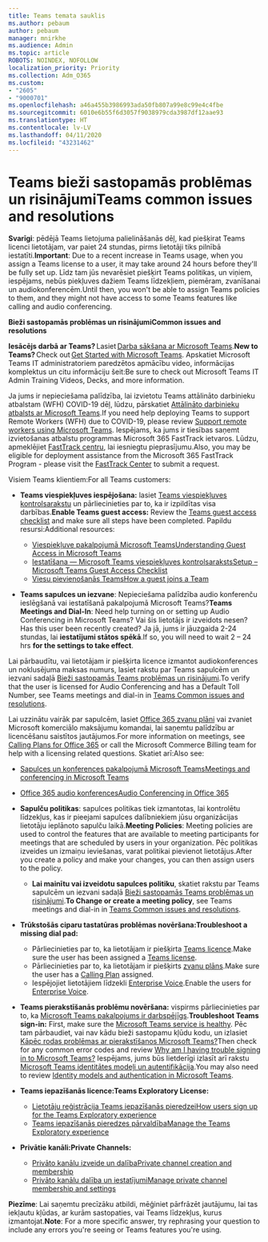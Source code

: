 ```yaml
---
title: Teams temata sauklis
ms.author: pebaum
author: pebaum
manager: mnirkhe
ms.audience: Admin
ms.topic: article
ROBOTS: NOINDEX, NOFOLLOW
localization_priority: Priority
ms.collection: Adm_O365
ms.custom:
- "2605"
- "9000701"
ms.openlocfilehash: a46a455b3986993ada50fb807a99e8c99e4c4fbe
ms.sourcegitcommit: 6010e6b55f6d3057f9038979cda3987df12aae93
ms.translationtype: HT
ms.contentlocale: lv-LV
ms.lasthandoff: 04/11/2020
ms.locfileid: "43231462"
---
```

# <a name="teams-common-issues-and-resolutions"></a><span data-ttu-id="fa295-102">Teams bieži sastopamās problēmas un risinājumi</span><span class="sxs-lookup"><span data-stu-id="fa295-102">Teams common issues and resolutions</span></span>

<span data-ttu-id="fa295-103">**Svarīgi**: pēdējā Teams lietojuma palielināšanās dēļ, kad piešķirat Teams licenci lietotājam, var paiet 24 stundas, pirms lietotāji tiks pilnībā iestatīti.</span><span class="sxs-lookup"><span data-stu-id="fa295-103">**Important**: Due to a recent increase in Teams usage, when you assign a Teams license to a user, it may take around 24 hours before they'll be fully set up.</span></span> <span data-ttu-id="fa295-104">Līdz tam jūs nevarēsiet piešķirt Teams politikas, un viņiem, iespējams, nebūs piekļuves dažiem Teams līdzekļiem, piemēram, zvanīšanai un audiokonferencēm.</span><span class="sxs-lookup"><span data-stu-id="fa295-104">Until then, you won't be able to assign Teams policies to them, and they might not have access to some Teams features like calling and audio conferencing.</span></span>

<span data-ttu-id="fa295-105">**Bieži sastopamās problēmas un risinājumi**</span><span class="sxs-lookup"><span data-stu-id="fa295-105">**Common issues and resolutions**</span></span>

<span data-ttu-id="fa295-106">**Iesācējs darbā ar Teams?** Lasiet [Darba sākšana ar Microsoft Teams](https://docs.microsoft.com/microsoftteams/get-started-with-teams-quick-start).</span><span class="sxs-lookup"><span data-stu-id="fa295-106">**New to Teams?** Check out [Get Started with Microsoft Teams](https://docs.microsoft.com/microsoftteams/get-started-with-teams-quick-start).</span></span> <span data-ttu-id="fa295-107">Apskatiet Microsoft Teams IT administratoriem paredzētos apmācību video, informācijas komplektus un citu informāciju šeit:</span><span class="sxs-lookup"><span data-stu-id="fa295-107">Be sure to check out Microsoft Teams IT Admin Training Videos, Decks, and more information.</span></span>

<span data-ttu-id="fa295-108">Ja jums ir nepieciešama palīdzība, lai izvietotu Teams attālināto darbinieku atbalstam (WFH) COVID-19 dēļ, lūdzu, pārskatiet [Attālināto darbinieku atbalsts ar Microsoft Teams](https://docs.microsoft.com/microsoftteams/support-remote-work-with-teams).</span><span class="sxs-lookup"><span data-stu-id="fa295-108">If you need help deploying Teams to support Remote Workers (WFH) due to COVID-19, please review  [Support remote workers using Microsoft Teams](https://docs.microsoft.com/microsoftteams/support-remote-work-with-teams).</span></span> <span data-ttu-id="fa295-109">Iespējams, ka jums ir tiesības saņemt izvietošanas atbalstu programmas Microsoft 365 FastTrack ietvaros. Lūdzu, apmeklējiet [FastTrack centru](https://www.microsoft.com/fasttrack), lai iesniegtu pieprasījumu.</span><span class="sxs-lookup"><span data-stu-id="fa295-109">Also, you may be eligible for deployment assistance from the Microsoft 365 FastTrack Program - please visit the [FastTrack Center](https://www.microsoft.com/fasttrack) to submit a request.</span></span>

<span data-ttu-id="fa295-110">Visiem Teams klientiem:</span><span class="sxs-lookup"><span data-stu-id="fa295-110">For all Teams customers:</span></span>

- <span data-ttu-id="fa295-111">**Teams viespiekļuves iespējošana:** lasiet [Teams viespiekļuves kontrolsarakstu](https://docs.microsoft.com/microsoftteams/guest-access-checklist) un pārliecinieties par to, ka ir izpildītas visa darbības.</span><span class="sxs-lookup"><span data-stu-id="fa295-111">**Enable Teams guest access:** Review the [Teams guest access checklist](https://docs.microsoft.com/microsoftteams/guest-access-checklist) and make sure all steps have been completed.</span></span> <span data-ttu-id="fa295-112">Papildu resursi:</span><span class="sxs-lookup"><span data-stu-id="fa295-112">Additional resources:</span></span>
    - [<span data-ttu-id="fa295-113">Viespiekļuve pakalpojumā Microsoft Teams</span><span class="sxs-lookup"><span data-stu-id="fa295-113">Understanding Guest Access in Microsoft Teams</span></span>](https://docs.microsoft.com/microsoftteams/guest-access)
    - [<span data-ttu-id="fa295-114">Iestatīšana — Microsoft Teams viespiekļuves kontrolsaraksts</span><span class="sxs-lookup"><span data-stu-id="fa295-114">Setup – Microsoft Teams Guest Access Checklist</span></span>](https://docs.microsoft.com/microsoftteams/guest-access-checklist)
    - [<span data-ttu-id="fa295-115">Viesu pievienošanās Teams</span><span class="sxs-lookup"><span data-stu-id="fa295-115">How a guest joins a Team</span></span>](https://docs.microsoft.com/microsoftteams/guest-joins)

- <span data-ttu-id="fa295-116">**Teams sapulces un iezvane**: Nepieciešama palīdzība audio konferenču ieslēgšanā vai iestatīšanā pakalpojumā Microsoft Teams?</span><span class="sxs-lookup"><span data-stu-id="fa295-116">**Teams Meetings and Dial-In**: Need help turning on or setting up Audio Conferencing in Microsoft Teams?</span></span> <span data-ttu-id="fa295-117">Vai šis lietotājs ir izveidots nesen?</span><span class="sxs-lookup"><span data-stu-id="fa295-117">Has this user been recently created?</span></span> <span data-ttu-id="fa295-118">Ja jā, jums ir jāuzgaida 2-24 stundas, lai **iestatījumi stātos spēkā**.</span><span class="sxs-lookup"><span data-stu-id="fa295-118">If so, you will need to wait 2 – 24 hrs **for the settings to take effect**.</span></span> 

<span data-ttu-id="fa295-119">Lai pārbaudītu, vai lietotājam ir piešķirta licence izmantot audiokonferences un noklusējuma maksas numurs, lasiet rakstu par Teams sapulcēm un iezvani sadaļā [Bieži sastopamās Teams problēmas un risinājumi](https://docs.microsoft.com/microsoftteams/known-issues).</span><span class="sxs-lookup"><span data-stu-id="fa295-119">To verify that the user is licensed for Audio Conferencing and has a Default Toll Number, see Teams meetings and dial-in in [Teams Common issues and resolutions](https://docs.microsoft.com/microsoftteams/known-issues).</span></span>

<span data-ttu-id="fa295-120">Lai uzzinātu vairāk par sapulcēm, lasiet [Office 365 zvanu plāni](https://docs.microsoft.com/microsoftteams/calling-plans-for-office-365) vai zvaniet Microsoft komerciālo maksājumu komandai, lai saņemtu palīdzību ar licencēšanu saistītos jautājumos.</span><span class="sxs-lookup"><span data-stu-id="fa295-120">For more information on meetings, see [Calling Plans for Office 365](https://docs.microsoft.com/microsoftteams/calling-plans-for-office-365) or call the Microsoft Commerce Billing team for help with a licensing related questions.</span></span> <span data-ttu-id="fa295-121">Skatiet arī:</span><span class="sxs-lookup"><span data-stu-id="fa295-121">Also see:</span></span>

 - [<span data-ttu-id="fa295-122">Sapulces un konferences pakalpojumā Microsoft Teams</span><span class="sxs-lookup"><span data-stu-id="fa295-122">Meetings and conferencing in Microsoft Teams</span></span>](https://docs.microsoft.com/microsoftteams/deploy-meetings-microsoft-teams-landing-page)
 - [<span data-ttu-id="fa295-123">Office 365 audio konferences</span><span class="sxs-lookup"><span data-stu-id="fa295-123">Audio Conferencing in Office 365</span></span>](https://docs.microsoft.com/microsoftteams/audio-conferencing-in-office-365)

- <span data-ttu-id="fa295-124">**Sapulču politikas**: sapulces politikas tiek izmantotas, lai kontrolētu līdzekļus, kas ir pieejami sapulces dalībniekiem jūsu organizācijas lietotāju ieplānoto sapulču laikā.</span><span class="sxs-lookup"><span data-stu-id="fa295-124">**Meeting Policies**: Meeting policies are used to control the features that are available to meeting participants for meetings that are scheduled by users in your organization.</span></span> <span data-ttu-id="fa295-125">Pēc politikas izveides un izmaiņu ieviešanas, varat politikai pievienot lietotājus.</span><span class="sxs-lookup"><span data-stu-id="fa295-125">After you create a policy and make your changes, you can then assign users to the policy.</span></span> 
    - <span data-ttu-id="fa295-126">**Lai mainītu vai izveidotu sapulces politiku**, skatiet rakstu par Teams sapulcēm un iezvani sadaļā [Bieži sastopamās Teams problēmas un risinājumi](https://docs.microsoft.com/microsoftteams/known-issues).</span><span class="sxs-lookup"><span data-stu-id="fa295-126">**To Change or create a meeting policy**, see Teams meetings and dial-in in [Teams Common issues and resolutions](https://docs.microsoft.com/microsoftteams/known-issues).</span></span> 
  
- <span data-ttu-id="fa295-127">**Trūkstošās ciparu tastatūras problēmas novēršana:**</span><span class="sxs-lookup"><span data-stu-id="fa295-127">**Troubleshoot a missing dial pad:**</span></span>  

    - <span data-ttu-id="fa295-128">Pārliecinieties par to, ka lietotājam ir piešķirta [Teams licence](https://docs.microsoft.com/MicrosoftTeams/assign-teams-licenses).</span><span class="sxs-lookup"><span data-stu-id="fa295-128">Make sure the user has been assigned a [Teams license](https://docs.microsoft.com/MicrosoftTeams/assign-teams-licenses).</span></span>
    - <span data-ttu-id="fa295-129">Pārliecinieties par to, ka lietotājam ir piešķirts [zvanu plāns](https://docs.microsoft.com/MicrosoftTeams/calling-plan-landing-page).</span><span class="sxs-lookup"><span data-stu-id="fa295-129">Make sure the user has a [Calling Plan](https://docs.microsoft.com/MicrosoftTeams/calling-plan-landing-page) assigned.</span></span>
    - <span data-ttu-id="fa295-130">Iespējojiet lietotājiem līdzekli [Enterprise Voice](https://docs.microsoft.com/skypeforbusiness/skype-for-business-hybrid-solutions/plan-your-phone-system-cloud-pbx-solution/enable-users-for-enterprise-voice-online-and-phone-system-voicemail#to-enable-your-users-for-phone-system-in-office-365-voice-and-voicemail).</span><span class="sxs-lookup"><span data-stu-id="fa295-130">Enable the users for [Enterprise Voice](https://docs.microsoft.com/skypeforbusiness/skype-for-business-hybrid-solutions/plan-your-phone-system-cloud-pbx-solution/enable-users-for-enterprise-voice-online-and-phone-system-voicemail#to-enable-your-users-for-phone-system-in-office-365-voice-and-voicemail).</span></span>

- <span data-ttu-id="fa295-131">**Teams pierakstīšanās problēmu novēršana:** vispirms pārliecinieties par to, ka [Microsoft Teams pakalpojums ir darbspējīgs](https://admin.microsoft.com/Adminportal/Home?source=applauncher#/servicehealth).</span><span class="sxs-lookup"><span data-stu-id="fa295-131">**Troubleshoot Teams sign-in:** First, make sure the [Microsoft Teams service is healthy](https://admin.microsoft.com/Adminportal/Home?source=applauncher#/servicehealth).</span></span> <span data-ttu-id="fa295-132">Pēc tam pārbaudiet, vai nav kādu bieži sastopamu kļūdu kodu, un izlasiet [Kāpēc rodas problēmas ar pierakstīšanos Microsoft Teams?](https://support.office.com/article/a02f683b-61a3-4008-9447-ee60c5593b0f)</span><span class="sxs-lookup"><span data-stu-id="fa295-132">Then check for any common error codes and review [Why am I having trouble signing in to Microsoft Teams?](https://support.office.com/article/a02f683b-61a3-4008-9447-ee60c5593b0f)</span></span>  <span data-ttu-id="fa295-133">Iespējams, jums būs lietderīgi izlasīt arī rakstu [Microsoft Teams identitātes modeļi un autentifikācija](https://docs.microsoft.com/MicrosoftTeams/identify-models-authentication).</span><span class="sxs-lookup"><span data-stu-id="fa295-133">You may also need to review [Identity models and authentication in Microsoft Teams](https://docs.microsoft.com/MicrosoftTeams/identify-models-authentication).</span></span>

- <span data-ttu-id="fa295-134">**Teams iepazīšanās licence:**</span><span class="sxs-lookup"><span data-stu-id="fa295-134">**Teams Exploratory License:**</span></span>  
    - [<span data-ttu-id="fa295-135">Lietotāju reģistrācija Teams iepazīšanās pieredzei</span><span class="sxs-lookup"><span data-stu-id="fa295-135">How users sign up for the Teams Exploratory experience</span></span>](https://docs.microsoft.com/microsoftteams/teams-exploratory#how-users-sign-up-for-the-teams-exploratory-experience) 
    - [<span data-ttu-id="fa295-136">Teams iepazīšanās pieredzes pārvaldība</span><span class="sxs-lookup"><span data-stu-id="fa295-136">Manage the Teams Exploratory experience</span></span>](https://docs.microsoft.com/microsoftteams/teams-exploratory#manage-the-teams-exploratory-experience) 

- <span data-ttu-id="fa295-137">**Privātie kanāli:**</span><span class="sxs-lookup"><span data-stu-id="fa295-137">**Private Channels:**</span></span>
    - [<span data-ttu-id="fa295-138">Privāto kanālu izveide un dalība</span><span class="sxs-lookup"><span data-stu-id="fa295-138">Private channel creation and membership</span></span>](https://docs.microsoft.com/microsoftteams/private-channels#private-channel-creation-and-membership) 
    - [<span data-ttu-id="fa295-139">Privāto kanālu dalība un iestatījumi</span><span class="sxs-lookup"><span data-stu-id="fa295-139">Manage private channel membership and settings</span></span>](https://docs.microsoft.com/microsoftteams/private-channels#manage-private-channel-membership-and-settings) 

<span data-ttu-id="fa295-140">**Piezīme**: Lai saņemtu precīzāku atbildi, mēģiniet pārfrāzēt jautājumu, lai tas iekļautu kļūdas, ar kurām sastopaties, vai Teams līdzekļus, kurus izmantojat.</span><span class="sxs-lookup"><span data-stu-id="fa295-140">**Note**: For a more specific answer, try rephrasing your question to include any errors you're seeing or Teams features you're using.</span></span>
